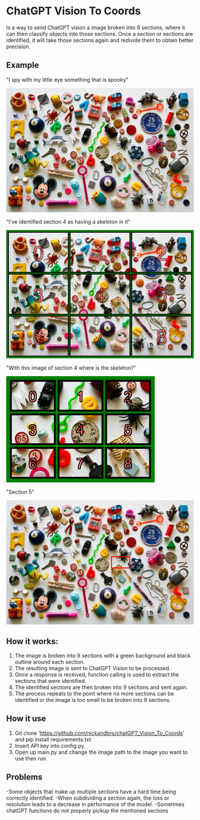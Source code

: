 # ChatGPT Vision To Coords
Is a way to send ChatGPT vision a image broken into 9 sections, where it can then classify objects into those sections. Once a section or sections are identified, it will take those sections again and redivide them to obtain better precision.

## Example

"I spy with my little eye something that is spooky"

![whole image](images/ispy.png)

"I've identified section 4 as having a skeleton in it"

![sections of image](images/ss1.png)

"With this image of section 4 where is the skeleton?"

![sub section divided](images/ss2.png)

"Section 5"

![red outline on skeleton](images/ss3.png)


## How it works:
1. The image is broken into 9 sections with a green background and black outline around each section.
2. The resulting image is sent to ChatGPT Vision to be processed. 
3. Once a response is received, function calling is used to extract the sections that were identified.
4. The identified sections are then broken into 9 sections and sent again.
5. The process repeats to the point where no more sections can be identified or the image is too small to be broken into 9 sections.
## How it use
1. Git clone 'https://github.com/nickandbro/chatGPT_Vision_To_Coords' and pip install requirements.txt
2. Insert API key into config.py.
3. Open up main.py and change the image path to the image you want to use then run.
## Problems
-Some objects that make up multiple sections have a hard time being correctly identified.
-When subdividing a section again, the loss or resolution leads to a decrease in performance of the model. 
-Sometimes chatGPT functions do not properly pickup the mentioned sections 

